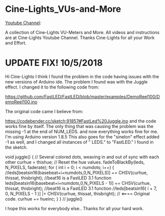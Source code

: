 # Cine-Lights_VUs-and-More
[Youtube Channel](https://www.youtube.com/channel/UCOG6Bi2kvpDa1c8gHWZI5CQ):

A collection of Cine-Lights VU-Meters and More.
All videos and instructions are at Cine-Lights Youtube Channel.
Thanks Cine-Lights for all your Work and Effort.

# UPDATE FIX! 10/5/2018

Hi Cine-Lights I think I found the problem in the code having issues with the new versions of Arduino ide.
The problem I found was with the Juggle effect.
I changed it to the following code from:

https://github.com/FastLED/FastLED/blob/master/examples/DemoReel100/DemoReel100.ino

The original code came I believe from:

 https://codebender.cc/sketch:91857#FastLed%20Juggle.ino
and the code works fine by itself.
The only thing that was causing the problem was the missing -1 at the end of NUM_LEDS.
and now everything works fine for me. I'm using Arduino version 1.8.5
This also goes for the "sinelon" effect added -1 as well, and I changed all instances of " LEDS."  to  "FastLED." I found in the sketch.

void juggle() {                                               // Several colored dots, weaving in and out of sync with each other
  curhue = thishue;                                          // Reset the hue values.
  fadeToBlackBy(leds, N_PIXELS, faderate);
  for ( int i = 0; i < numdots; i++) {
    //leds[beatsin16(basebeat+i+numdots,0,N_PIXELS)] += CHSV(curhue, thissat, thisbright);   //beat16 is a FastLED 3.1 function
    leds[beatsin16(basebeat+i+numdots,0,N_PIXELS - 1)] += CHSV(curhue, thissat, thisbright);   //beat16 is a FastLED 3.1 function
    //leds[beatsin16( i + 7, 0, N_PIXELS - 1 )] |= CHSV(curhue, thissat, thisbright); // <==== Original code.
    curhue += hueinc;
  }
} // juggle()

I hope this works for everybody else..
Thanks for all your hard work.

